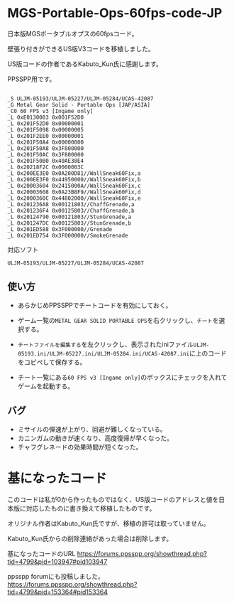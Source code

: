 # MGS-Portable-Ops-60fps-code-JP
日本版MGSポータブルオプスの60fpsコード。

壁張り付きができるUS版V3コードを移植しました。

US版コードの作者であるKabuto_Kun氏に感謝します。

PPSSPP用です。

```

_S ULJM-05193/ULJM-05227/ULJM-05284/UCAS-42087
_G Metal Gear Solid - Portable Ops [JAP/ASIA]
_C0 60 FPS v3 [Ingame only]
_L 0xE0130003 0x001F52D0
_L 0x201F52D0 0x00000001
_L 0x201F5098 0x00000005
_L 0x201F2EE0 0x00000001
_L 0x201F50A4 0x00000000
_L 0x201F50A8 0x3F800000
_L 0x201F50AC 0x3F800000
_L 0x201F50B0 0x40AE38E4
_L 0x20218F2C 0x0000003C
_L 0x200EE3E0 0x0A200D81//WallSneak60Fix,a
_L 0x200EE3F0 0x44950000//WallSneak60Fix,b
_L 0x20003604 0x2415000A//WallSneak60Fix,c
_L 0x20003608 0x0A23B8F9//WallSneak60Fix,d
_L 0x2000360C 0x44802000//WallSneak60Fix,e
_L 0x201236A8 0x00121803//ChaffGrenade,a
_L 0x201236F4 0x00125803//ChaffGrenade,b
_L 0x20124790 0x00121803//StunGrenade,a
_L 0x201247DC 0x00125803//StunGrenade,b
_L 0x201ED588 0x3F000000//Grenade
_L 0x201ED754 0x3F000000//SmokeGrenade

```


対応ソフト

`ULJM-05193/ULJM-05227/ULJM-05284/UCAS-42087`

## 使い方
* あらかじめPPSSPPでチートコードを有効にしておく。

* ゲーム一覧の`METAL GEAR SOLID PORTABLE OPS`を右クリックし、`チート`を選択する。

* `チートファイルを編集する`を左クリックし、表示されたiniファイル`ULJM-05193.ini/ULJM-05227.ini/ULJM-05284.ini/UCAS-42087.ini`に上のコードをコピペして保存する。

* チート一覧にある`60 FPS v3 [Ingame only]`のボックスにチェックを入れてゲームを起動する。



## バグ
* ミサイルの弾速が上がり、回避が難しくなっている。
* カニンガムの動きが速くなり、高度復帰が早くなった。
* チャフグレネードの効果時間が短くなった。



# 基になったコード
このコードは私が0から作ったものではなく、US版コードのアドレスと値を日本版に対応したものに書き換えて移植したものです。

オリジナル作者はKabuto_Kun氏ですが、移植の許可は取っていません。

Kabuto_Kun氏からの削除連絡があった場合は削除します。


基になったコードのURL
https://forums.ppsspp.org/showthread.php?tid=4799&pid=103947#pid103947


ppsspp forumにも投稿しました。
https://forums.ppsspp.org/showthread.php?tid=4799&pid=153364#pid153364
